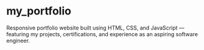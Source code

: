 # my_portfolio
Responsive portfolio website built using HTML, CSS, and JavaScript — featuring my projects, certifications, and experience as an aspiring software engineer.
